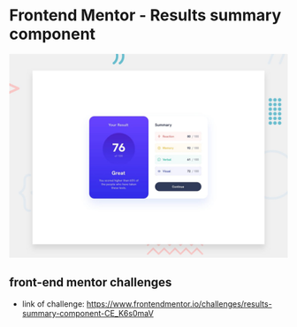 # Frontend Mentor - Results summary component

![Design preview for the Results summary component coding challenge](./design/desktop-preview.jpg)

## front-end mentor challenges
- link of challenge: https://www.frontendmentor.io/challenges/results-summary-component-CE_K6s0maV
